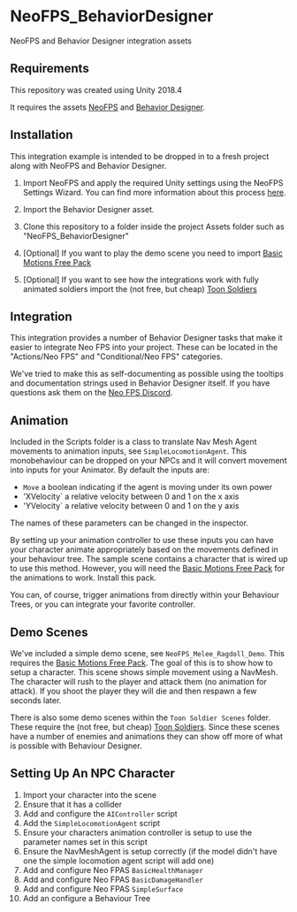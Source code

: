 # NeoFPS_BehaviorDesigner
NeoFPS and Behavior Designer integration assets

## Requirements
This repository was created using Unity 2018.4

It requires the assets [NeoFPS](https://assetstore.unity.com/packages/templates/systems/neofps-150179?aid=1011l58Ft) 
and [Behavior Designer](https://assetstore.unity.com/packages/tools/visual-scripting/behavior-designer-behavior-trees-for-everyone-15277?aid=1011l58Ft).

## Installation

This integration example is intended to be dropped in to a fresh project along with NeoFPS and Behavior Designer.

1. Import NeoFPS and apply the required Unity settings using the NeoFPS Settings Wizard. You can find more information about this process [here](https://docs.neofps.com/manual/neofps-installation.html).

2. Import the Behavior Designer asset.

3. Clone this repository to a folder inside the project Assets folder such as "NeoFPS_BehaviorDesigner"

4. [Optional] If you want to play the demo scene you need to import [Basic Motions Free Pack](https://assetstore.unity.com/packages/3d/animations/basic-motions-free-pack-154271?aid=1101l866w) 

5. [Optional] If you want to see how the integrations work with fully animated soldiers import the (not free, but cheap) [Toon Soldiers](https://assetstore.unity.com/packages/3d/characters/humanoids/toon-soldiers-52220?aid=1101l866w)
	
## Integration

This integration provides a number of Behavior Designer tasks that make it easier to integrate Neo FPS into your project. 
These can be located in the "Actions/Neo FPS" and "Conditional/Neo FPS" categories.

We've tried to make this as self-documenting as possible using the tooltips and documentation strings used 
in Behavior Designer itself. If you have questions ask them on the [Neo FPS Discord](https://discord.neofps.com/).

## Animation

Included in the Scripts folder is a class to translate Nav Mesh Agent movements to animation inputs, see 
`SimpleLocomotionAgent`. This monobehaviour can be dropped on your NPCs and it will convert movement into 
inputs for your Animator. By default the inputs are:

  * `Move` a boolean indicating if the agent is moving under its own power
  * 'XVelocity` a relative velocity between 0 and 1 on the x axis
  * 'YVelocity` a relative velocity between 0 and 1 on the y axis

The names of these parameters can be changed in the inspector.

By setting up your animation controller to use these inputs you can have your character animate appropriately
based on the movements defined in your behaviour tree. The sample scene contains a character that is
wired up to use this method. However, you will need the 
[Basic Motions Free Pack](https://assetstore.unity.com/packages/3d/animations/basic-motions-free-pack-154271?aid=1101l866w) 
for the animations to work. Install this pack.

You can, of course, trigger animations from directly within your Behaviour Trees, or you can integrate your
favorite controller. 

## Demo Scenes

We've included a simple demo scene, see `NeoFPS_Melee_Ragdoll_Demo`. This requires the [Basic Motions Free Pack](https://assetstore.unity.com/packages/3d/animations/basic-motions-free-pack-154271?aid=1101l866w).
The goal of this is to show how to setup a character.
This scene shows simple movement using a NavMesh. The character will rush to the player and attack them (no animation for attack).
If you shoot the player they will die and then respawn a few seconds later.

There is also some demo scenes within the `Toon Soldier Scenes` folder. These require the (not free, but cheap) [Toon Soldiers](https://assetstore.unity.com/packages/3d/characters/humanoids/toon-soldiers-52220?aid=1101l866w).
Since these scenes have a number of enemies and animations they can show off more of what is possible with Behaviour Designer.

## Setting Up An NPC Character

  1. Import your character into the scene
  2. Ensure that it has a collider 
  3. Add and configure the `AIController` script
  4. Add the `SimpleLocomotionAgent` script
  5. Ensure your characters animation controller is setup to use the parameter names set in this script
  6. Ensure the NavMeshAgent is setup correctly (if the model didn't have one the simple locomotion agent script will add one)
  7. Add and configure Neo FPAS `BasicHealthManager`
  8. Add and configure Neo FPAS `BasicDamageHandler`
  9. Add and configure Neo FPAS `SimpleSurface`
  10. Add an configure a Behaviour Tree
